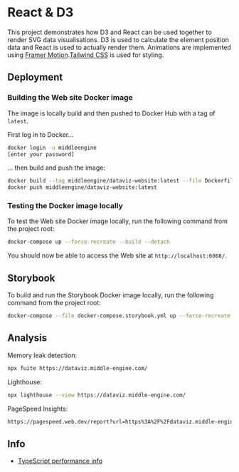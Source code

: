 # React & D3

This project demonstrates how D3 and React can be used together to render SVG data visualisations. D3 is used to calculate the element position data and React is used to actually render them. Animations are implemented using [Framer Motion](https://www.framer.com/motion/).[Tailwind CSS](https://tailwindcss.com/) is used for styling.

## Deployment

### Building the Web site Docker image

The image is locally build and then pushed to Docker Hub with a tag of `latest`.

First log in to Docker...

```bash
docker login -u middleengine
[enter your password]
```

... then build and push the image:

```bash
docker build --tag middleengine/dataviz-website:latest --file Dockerfile .
docker push middleengine/dataviz-website:latest
```

### Testing the Docker image locally

To test the Web site Docker image locally, run the following command from the project root:

```bash
docker-compose up --force-recreate --build --detach
```

You should now be able to access the Web site at `http://localhost:6008/`.

## Storybook

To build and run the Storybook Docker image locally, run the following command from the project root:

```bash
docker-compose --file docker-compose.storybook.yml up --force-recreate --build --detach
```

## Analysis

Memory leak detection:

```bash
npx fuite https://dataviz.middle-engine.com/
```

Lighthouse:

```bash
npx lighthouse --view https://dataviz.middle-engine.com/
```

PageSpeed Insights:

```bash
https://pagespeed.web.dev/report?url=https%3A%2F%2Fdataviz.middle-engine.com%2F&hl=en
```

## Info

- [TypeScript performance info](https://github.com/microsoft/TypeScript/wiki/Performance#writing-easy-to-compile-code)
